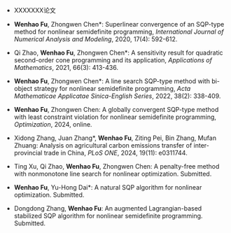 - XXXXXXX论文

- **Wenhao Fu**, Zhongwen Chen*: Superlinear convergence of an SQP-type method for nonlinear semidefinite programming, *International Journal of Numerical Analysis and Modeling*, 2020, 17(4): 592-612.

- Qi Zhao, **Wenhao Fu**, Zhongwen Chen*: A sensitivity result for quadratic second-order cone programming and its application, *Applications of Mathematics*, 2021, 66(3): 413-436.
	
- **Wenhao Fu**, Zhongwen Chen*: A line search SQP-type method with bi-object strategy for nonlinear semidefinite programming, *Acta Mathematicae Applicatae Sinica-English Series*, 2022, 38(2): 338-409.
	
- **Wenhao Fu**, Zhongwen Chen: A globally convergent SQP-type method with least constraint violation for nonlinear semidefinite programming, *Optimization*, 2024, online.

- Xidong Zhang, Juan Zhang*, **Wenhao Fu**, Ziting Pei, Bin Zhang, Mufan Zhuang:  Analysis on agricultural carbon emissions transfer of inter-provincial trade in China, *PLoS ONE*, 2024, 19(11): e0311744.

- Ting Xu, Qi Zhao, **Wenhao Fu**, Zhongwen Chen: A penalty-free method with nonmonotone line search for nonlinear optimization. Submitted.

- **Wenhao Fu**, Yu-Hong Dai*: A natural SQP algorithm for nonlinear optimization. Submitted.

- Dongdong Zhang, **Wenhao Fu**: An augmented Lagrangian-based stabilized SQP algorithm for nonlinear semidefinite programming. Submitted.
